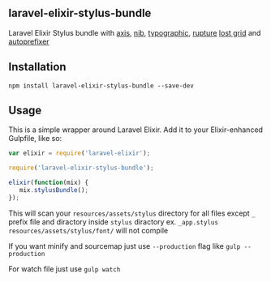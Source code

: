 ## laravel-elixir-stylus-bundle
Laravel Elixir Stylus bundle with [axis](https://github.com/jenius/axis), [nib](https://github.com/tj/nib), [typographic](https://github.com/corysimmons/typographic), [rupture](https://github.com/jenius/rupture) [lost grid](https://github.com/corysimmons/lost) and [autoprefixer](https://github.com/sindresorhus/gulp-autoprefixer)

## Installation
`npm install laravel-elixir-stylus-bundle --save-dev`

## Usage

This is a simple wrapper around Laravel Elixir. Add it to your Elixir-enhanced Gulpfile, like so:

```javascript
var elixir = require('laravel-elixir');

require('laravel-elixir-stylus-bundle');

elixir(function(mix) {
   mix.stylusBundle();
});
```

This will scan your `resources/assets/stylus` directory for all files except `_` prefix file and diractory inside `stylus` diractory ex. `_app.stylus` `resources/assets/stylus/font/` will not compile

If you want minify and sourcemap just use `--production` flag like `gulp --production`

For watch file just use `gulp watch`
